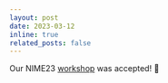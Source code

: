 ```yaml
---
layout: post
date: 2023-03-12
inline: true
related_posts: false
---
```


Our NIME23 [workshop](https://www.thexrt.space/nime-workshop) was accepted! 🎉